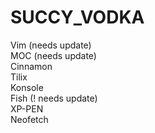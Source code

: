 # SUCCY_VODKA
Vim (needs update)
<br> MOC (needs update)
<br> Cinnamon 
<br> Tilix
<br> Konsole
<br> Fish (! needs update)
<br> XP-PEN
<br> Neofetch
